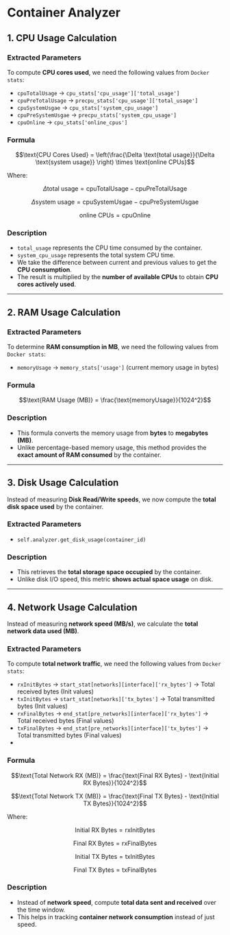 # **Container Analyzer**

## **1. CPU Usage Calculation**

### **Extracted Parameters**

To compute **CPU cores used**, we need the following values from `Docker stats`:

- `cpuTotalUsage` → `cpu_stats['cpu_usage']['total_usage']`
- `cpuPreTotalUsage` → `precpu_stats['cpu_usage']['total_usage']`
- `cpuSystemUsgae` → `cpu_stats['system_cpu_usage']`
- `cpuPreSystemUsgae` → `precpu_stats['system_cpu_usage']`
- `cpuOnline` → `cpu_stats['online_cpus']`

### **Formula**

$$\text{CPU Cores Used} = \left(\frac{\Delta \text{total usage}}{\Delta \text{system usage}} \right) \times \text{online CPUs}$$

Where:

$$\Delta \text{total usage} = \text{cpuTotalUsage} - \text{cpuPreTotalUsage}$$

$$\Delta \text{system usage} = \text{cpuSystemUsgae} - \text{cpuPreSystemUsgae}$$

$$\text{online CPUs} = \text{cpuOnline}$$

### **Description**

- `total_usage` represents the CPU time consumed by the container.
- `system_cpu_usage` represents the total system CPU time.
- We take the difference between current and previous values to get the **CPU consumption**.
- The result is multiplied by the **number of available CPUs** to obtain **CPU cores actively used**.

---

## **2. RAM Usage Calculation**

### **Extracted Parameters**

To determine **RAM consumption in MB**, we need the following values from `Docker stats`:

- `memoryUsage` → `memory_stats['usage']` (current memory usage in bytes)

### **Formula**

$$\text{RAM Usage (MB)} = \frac{\text{memoryUsage}}{1024^2}$$

### **Description**

- This formula converts the memory usage from **bytes** to **megabytes (MB)**.
- Unlike percentage-based memory usage, this method provides the **exact amount of RAM consumed** by the container.

---

## **3. Disk Usage Calculation**

Instead of measuring **Disk Read/Write speeds**, we now compute the **total disk space used** by the container.

### **Extracted Parameters**

- `self.analyzer.get_disk_usage(container_id)`

### **Description**
- This retrieves the **total storage space occupied** by the container.
- Unlike disk I/O speed, this metric **shows actual space usage** on disk.

---

## **4. Network Usage Calculation**
Instead of measuring **network speed (MB/s)**, we calculate the **total network data used (MB)**.

### **Extracted Parameters**

To compute **total network traffic**, we need the following values from `Docker stats`:

- `rxInitBytes` → `start_stat[networks][interface]['rx_bytes']` → Total received bytes (Init values)
- `txInitBytes` → `start_stat[networks]['tx_bytes']` → Total transmitted bytes (Init values)
- `rxFinalBytes` → `end_stat[pre_networks][interface]['rx_bytes']` → Total received bytes (Final values)
- `txFinalBytes` → `end_stat[pre_networks][interface]['tx_bytes']` → Total transmitted bytes (Final values)
- 
### **Formula**

$$\text{Total Network RX (MB)} = \frac{\text{Final RX Bytes} - \text{Initial RX Bytes}}{1024^2}$$

$$\text{Total Network TX (MB)} = \frac{\text{Final TX Bytes} - \text{Initial TX Bytes}}{1024^2}$$

Where:

$$\text{Initial RX Bytes} = \text{rxInitBytes}$$

$$\text{Final RX Bytes} = \text{rxFinalBytes}$$

$$\text{Initial TX Bytes} = \text{txInitBytes}$$

$$\text{Final TX Bytes} = \text{txFinalBytes}$$

### **Description**
- Instead of **network speed**, compute **total data sent and received** over the time window.
- This helps in tracking **container network consumption** instead of just speed.
